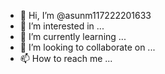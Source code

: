 - 👋 Hi, I’m @asunm117222201633
 - 👀 I’m interested in ...
 - 🌱 I’m currently learning ...
 - 💞️ I’m looking to collaborate on ...
 - 📫 How to reach me ...

<!---
asunm117222201633/asunm117222201633 is a ✨ special ✨ repository because its `README.md` (this file) appears on your GitHub profile.
You can click the Preview link to take a look at your changes.
--->
